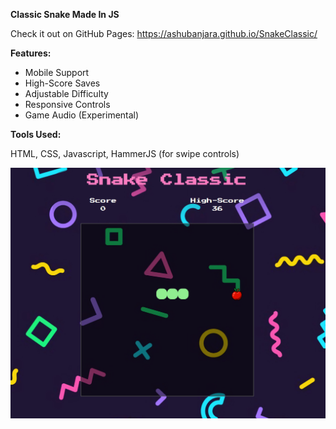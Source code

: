 <b>Classic Snake Made In JS</b>

Check it out on GitHub Pages: https://ashubanjara.github.io/SnakeClassic/

<b>Features:</b>

<ul>
  <li>Mobile Support</li>
  <li>High-Score Saves</li>
  <li>Adjustable Difficulty</li>
  <li>Responsive Controls</li>
  <li>Game Audio (Experimental)</li>
</ul>

<b>Tools Used:</b>

HTML, CSS, Javascript, HammerJS (for swipe controls)

<img src="https://github.com/ashubanjara/SnakeClassic/blob/main/imgs/snake-capture.PNG" width="750">

